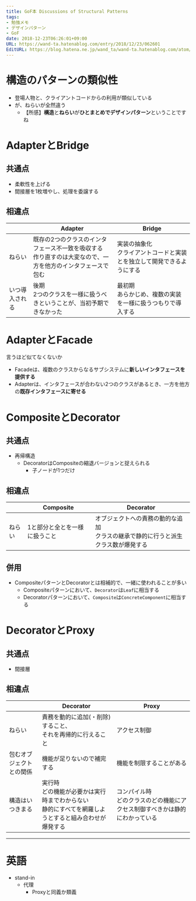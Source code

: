 ```yaml
---
title: GoF本 Discussions of Structural Patterns
tags:
- 勉強メモ
- デザインパターン
- GoF
date: 2018-12-23T06:26:01+09:00
URL: https://wand-ta.hatenablog.com/entry/2018/12/23/062601
EditURL: https://blog.hatena.ne.jp/wand_ta/wand-ta.hatenablog.com/atom/entry/10257846132687836795
---
```





# 構造のパターンの類似性

- 登場人物と、クライアントコードからの利用が類似している
- が、ねらいが全然違う
    - 【所感】**構造**と**ねらい**が**ひとまとめでデザインパターン**ということですね
    

# AdapterとBridge

## 共通点

- 柔軟性を上げる
- 間接層を1枚増やし、処理を委譲する

## 相違点


|              | Adapter                                                                                                | Bridge                                                           |
|--------------|--------------------------------------------------------------------------------------------------------|------------------------------------------------------------------|
| ねらい       | 既存の2つのクラスのインタフェース不一致を吸収する<br>作り直すのは大変なので、一方を他方のインタフェースで包む | 実装の抽象化<br>クライアントコードと実装とを独立して開発できるようにする |
| いつ導入される | 後期<br>2つのクラスを一様に扱うべきということが、当初予期できなかった         | 最初期<br>あらかじめ、複数の実装を一様に扱うつもりで導入する                 |



# AdapterとFacade

言うほど似てなくないか

- Facadeは、複数のクラスからなるサブシステムに**新しいインタフェースを提供する**
- Adapterは、インタフェースが合わない2つのクラスがあるとき、一方を他方の**既存インタフェースに寄せる**




# CompositeとDecorator

## 共通点

- 再帰構造
    - DecoratorはCompositeの縮退バージョンと捉えられる
        - 子ノードが1つだけ
        
## 相違点

|                  | Composite                     | Decorator                                                                            |
|------------------|-------------------------------|--------------------------------------------------------------------------------------|
| ねらい           | 1と部分と全とを一様に扱うこと | オブジェクトへの責務の動的な追加<br>クラスの継承で静的に行うと派生クラス数が爆発する |


## 併用

- CompositeパターンとDecoratorとは相補的で、一緒に使われることが多い
    - Compositeパターンにおいて、`Decorator`は`Leaf`に相当する
    - Decoratorパターンにおいて、`Composite`は`ConcreteComponent`に相当する
    
    
    
# DecoratorとProxy

## 共通点

- 間接層

## 相違点


|                          | Decorator                                                                                      | Proxy                    |
|--------------------------|------------------------------------------------------------------------------------------------|--------------------------|
| ねらい                   | 責務を動的に追加(・削除)すること、<br>それを再帰的に行えること                                 | アクセス制御             |
| 包むオブジェクトとの関係 | 機能が足りないので補完する                                                                     | 機能を制限することがある |
| 構造はいつきまる                         | 実行時<br>どの機能が必要かは実行時までわからない<br>静的にすべてを網羅しようとすると組み合わせが爆発する | コンパイル時<br>どのクラスのどの機能にアクセス制御すべきかは静的にわかっている                         |




----------------------------------------

# 英語

- stand-in
    - 代理
        - Proxyと同義か類義
